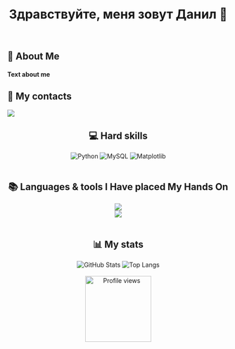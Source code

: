 <h1 align="center">Здравствуйте, меня зовут Данил 👋</h1>
<h4 align="left">
  
</h4>
<br/>
 <h2>💫 About Me</h2>
 
<h4> 
  Text about me
</h4><div align="left"> 
  
<h2>📱 My contacts</h2>
  <a href="https://t.me/dengasbobster">
    <img src="https://img.shields.io/badge/Telegram-2CA5E0?style=for-the-badge&logo=telegram&logoColor=white"/>
  </a>
  
<br/>

<div align="center">
  <h2>💻 Hard skills</h2>
  <div align="center">
  <img src="https://img.shields.io/badge/python-3670A0?style=for-the-badge&logo=python&logoColor=ffdd54" alt="Python" />
  <img src="https://img.shields.io/badge/mysql-4479A1.svg?style=for-the-badge&logo=mysql&logoColor=white" alt="MySQL" />
  <img src="https://img.shields.io/badge/Matplotlib-%230C55A5.svg?style=for-the-badge&logo=matplotlib&logoColor=white" alt="Matplotlib"/>
  </div>
  <div align="center"> 
  </div>

<br/>

 
<h2 align="center">📚 Languages & tools I Have placed My Hands On </h2>

<div align="center">
  <img src="https://skillicons.dev/icons?i=obsidian,vscode,python,java,github" /><br>
  <img src="https://skillicons.dev/icons?i=html,css,git,androidstudio,ubuntu,mysql" /><br>
</div>

<br/>

<h2>📊 My stats</h2>
<picture>
  <!-- Для тёмной темы -->
  <source
    srcset="https://github-readme-stats.vercel.app/api?username=dengas&theme=tokyonight&show_icons=true"
    media="(prefers-color-scheme: dark)"
  />
  <!-- Для светлой темы -->
  <source
    srcset="https://github-readme-stats.vercel.app/api?username=dengas&show_icons=true"
    media="(prefers-color-scheme: light), (prefers-color-scheme: no-preference)"
  />
  <!-- Изображение по умолчанию -->
  <img src="https://github-readme-stats.vercel.app/api?username=dengas&show_icons=true" alt="GitHub Stats" />
</picture>
<picture>
  <!-- Для тёмной темы -->
  <source
    srcset="https://github-readme-stats.vercel.app/api/top-langs/?username=dengas&layout=compact&theme=tokyonight"
    media="(prefers-color-scheme: dark)"
  />
  <!-- Для светлой темы -->
  <source
    srcset="https://github-readme-stats.vercel.app/api/top-langs/?username=dengas&layout=compact"
    media="(prefers-color-scheme: light), (prefers-color-scheme: no-preference)"
  />
  <!-- Изображение по умолчанию -->
  <img src="https://github-readme-stats.vercel.app/api/top-langs/?username=dengas&layout=compact" alt="Top Langs" />
</picture>



 <div align="center">
   <br/>
<a href="https://github.com/dengas">
  <img width="150px" 
       src="https://komarev.com/ghpvc/?username=dengas&label=Profile%20views&color=318CE7&style=for-the-badge" 
       alt="Profile views" /></a>
<a href="https://api.github-star-counter.workers.dev/user/dengas"></a>
 </div>







<!--
🌱 I am currently working on and developing my programming skills.
🔭 I worked on .Net Framework and Hands on experience in Full Stack.
💬 Ask me about Microsoft .Net framework, Full Stack Development, Python.
⚡ Interest in Artifical Intelligence, Machine Learning, Deep Learning, Data Science, Automation, BlockChain development.
✨ I only like perfection.
-->
